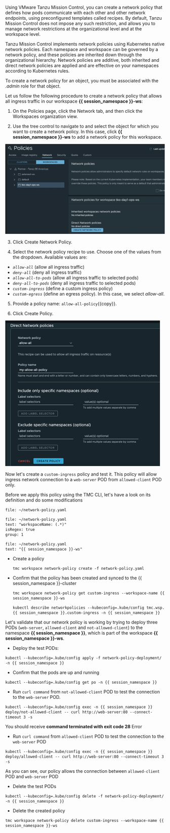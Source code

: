 Using VMware Tanzu Mission Control, you can create a network policy that defines how pods communicate with each other and other network endpoints, using preconfigured templates called recipes. By default, Tanzu Mission Control does not impose any such restriction, and allows you to manage network restrictions at the organizational level and at the workspace level.

Tanzu Mission Control implements network policies using Kubernetes native network policies. Each namespace and workspace can be governed by a network policy, and these policies are inherited down through the organizational hierarchy. Network policies are additive, both inherited and direct network policies are applied and are effective on your namespaces according to Kubernetes rules.

To create a network policy for an object, you must be associated 
with the *.admin* role for that object.

Let us follow the following procedure to create a network policy that allows all ingress traffic in our workspace  **{{ session_namespace }}-ws**:

1. On the Policies page, click the Network tab, and then click the Workspaces organization view.

2. Use the tree control to navigate to and select the object for which you want to create a network policy.  In this case, click **{{ session_namespace }}-ws** to add a network policy for this workspace.

  ![](./images/policy-network-1.png)

3. Click Create Network Policy.

4. Select the network policy recipe to use. Choose one of the values from the dropdown. Available values 
are:

- *`allow-all`* (allow all ingress traffic)
- *`deny-all`* (deny all ingress traffic)
- *`allow-all-to-pods`* (allow all ingress traffic to selected pods)
- *`deny-all-to-pods`* (deny all ingress traffic to selected pods)
- *`custom-ingress`* (define a custom ingress policy)
- *`custom-egress`* (define an egress policy). In this case, we select *allow-all*.


5. Provide a policy name: `allow-all-policy`{{copy}}.

6. Click Create Policy.

  ![](./images/policy-network-allow-all.png) 

Now let's create a `custom-ingress` policy and test it. This policy will allow ingress network connection to a `web-server` POD from `allowed-client` POD only. 

Before we apply this policy using the TMC CLI, let's have a look on its definition and do some modifications

```editor:open-file
file: ~/network-policy.yaml
```

```editor:select-matching-text
file: ~/network-policy.yaml
text: "workspaceName: (.*)"
isRegex: true
group: 1
```

```editor:replace-text-selection
file: ~/network-policy.yaml
text: "{{ session_namespace }}-ws"
```

* Create a policy 

    ```execute-1
    tmc workspace network-policy create -f network-policy.yaml 
    ```
* Confirm that the policy has been created and synced to the {{ session_namespace }}-cluster   

    ```execute-1
    tmc workspace network-policy get custom-ingress --workspace-name {{ session_namespace }}-ws 
    ```

    ```execute-1
    kubectl describe networkpolicies --kubeconfig=.kube/config tmc.wsp.{{ session_namespace }}.custom-ingress -n {{ session_namespace }}
    ```

Let's validate that our network policy is working by trying to deploy three PODs (`web-server`, `allowed-client` and `not-allowed-client`) to the namespace **{{ session_namespace }}**, which is part of the workspace **{{ session_namespace }}-ws**. 

* Deploy the test PODs:

```execute-1
kubectl --kubeconfig=.kube/config apply -f network-policy-deployment/ -n {{ session_namespace }}
```
* Confirm that the pods are up and running

```execute-1
kubectl --kubeconfig=.kube/config get po -n {{ session_namespace }}
```

* Run `curl command` from `not-allowed-client` POD to test the connection to the `web-server` POD.

```execute-1
kubectl --kubeconfig=.kube/config exec -n {{ session_namespace }} deploy/not-allowed-client -- curl http://web-server:80 --connect-timeout 3 -s
```

You should receive **command terminated with exit code 28** Error

* Run `curl command` from `allowed-client` POD to test the connection to the `web-server` POD

```execute-1
kubectl --kubeconfig=.kube/config exec -n {{ session_namespace }} deploy/allowed-client -- curl http://web-server:80 --connect-timeout 3 -s
```

As you can see, our policy allows the connection between `allowed-client` POD and `web-server` POD

* Delete the test PODs

```execute-1
kubectl --kubeconfig=.kube/config delete -f network-policy-deployment/ -n {{ session_namespace }}
```

* Delete the created policy 

```execute-1
tmc workspace network-policy delete custom-ingress --workspace-name {{ session_namespace }}-ws
```